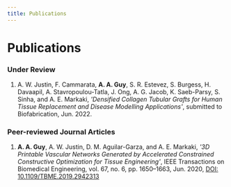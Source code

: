 ```yaml
---
title: Publications
---
```


# Publications

### Under Review
1. A. W. Justin, F. Cammarata, **A. A. Guy**, S. R. Estevez, S. Burgess, H. Davaapil, A. Stavropoulou-Tatla, J. Ong, A. G. Jacob, K. Saeb-Parsy, S. Sinha, and A. E. Markaki, _'Densified Collagen Tubular Grafts for Human Tissue Replacement and Disease Modelling Applications'_, submitted to Biofabrication, Jun. 2022.

### Peer-reviewed Journal Articles
1. **A. A. Guy**, A. W. Justin, D. M. Aguilar-Garza, and A. E. Markaki, _'3D Printable Vascular Networks Generated by Accelerated Constrained Constructive Optimization for Tissue Engineering'_, IEEE Transactions on Biomedical Engineering, vol. 67, no. 6, pp. 1650–1663, Jun. 2020, [DOI: 10.1109/TBME.2019.2942313](https://doi.org/10.1109/TBME.2019.2942313)
